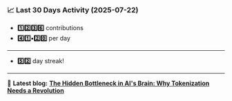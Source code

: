 <!--START_STATS-->
### 📈 Last 30 Days Activity (2025-07-22)  
- **1️⃣2️⃣3️⃣6️⃣** contributions  
- **4️⃣1️⃣•2️⃣0️⃣** per day
---
- **5️⃣2️⃣** day streak!
---
📝 **Latest blog:** [**The Hidden Bottleneck in AI's Brain: Why Tokenization Needs a Revolution**](https://andriak.com/blog/tokenization-revolution)
<!--END_STATS-->
